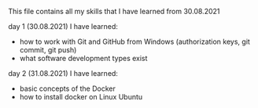 This file contains all my skills that I have learned from 30.08.2021

day 1 (30.08.2021)
I have learned:
- how to work with Git and GitHub from Windows (authorization keys, git commit, git push)
- what software development types exist

day 2 (31.08.2021)
I have learned:
- basic concepts of the Docker
- how to install docker on Linux Ubuntu


